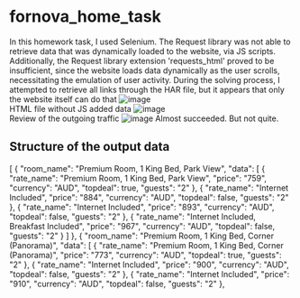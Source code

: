 # fornova_home_task
In this homework task, I used Selenium. The Request library was not able to retrieve data that was dynamically loaded to the website, via JS scripts. Additionally, the Request library extension 'requests_html' proved to be insufficient, since the website loads data dynamically as the user scrolls, necessitating the emulation of user activity. During the solving process, I attempted to retrieve all links through the HAR file, but it appears that only the website itself can do that
![image](https://github.com/C1l1r/fornova_home_task/assets/55895013/8cfb7251-6281-4037-bfd3-9628e1b8b0f3)\
HTML file without JS added data
![image](https://github.com/C1l1r/fornova_home_task/assets/55895013/e06ed116-a026-49d3-83e2-9ad07f0f19d0)\
Review of the outgoing traffic
![image](https://github.com/C1l1r/fornova_home_task/assets/55895013/0c8fc5d5-f846-4156-9c74-b340609229c2)
Almost succeeded. But not quite.

## Structure of the output data

[
  {
    "room_name": "Premium Room, 1 King Bed, Park View",
    "data": [
      {
        "rate_name": "Premium Room, 1 King Bed, Park View",
        "price": "759",
        "currency": "AUD",
        "topdeal": true,
        "guests": "2"
      },
      {
        "rate_name": "Internet Included",
        "price": "884",
        "currency": "AUD",
        "topdeal": false,
        "guests": "2"
      },
      {
        "rate_name": "Internet Included",
        "price": "893",
        "currency": "AUD",
        "topdeal": false,
        "guests": "2"
      },
      {
        "rate_name": "Internet Included, Breakfast Included",
        "price": "967",
        "currency": "AUD",
        "topdeal": false,
        "guests": "2"
      }
    ]
  },
  {
    "room_name": "Premium Room, 1 King Bed, Corner (Panorama)",
    "data": [
      {
        "rate_name": "Premium Room, 1 King Bed, Corner (Panorama)",
        "price": "773",
        "currency": "AUD",
        "topdeal": true,
        "guests": "2"
      },
      {
        "rate_name": "Internet Included",
        "price": "900",
        "currency": "AUD",
        "topdeal": false,
        "guests": "2"
      },
      {
        "rate_name": "Internet Included",
        "price": "910",
        "currency": "AUD",
        "topdeal": false,
        "guests": "2"
      },
